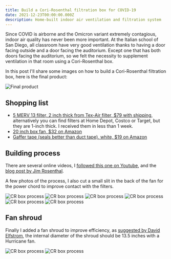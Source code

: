 ```yaml
---
title: Build a Cori-Rosenthal filtration box for COVID-19
date: 2021-12-23T00:00:00.000Z
description: Home-built indoor air ventilation and filtration system
---
```


Since COVID is airborne and the Omicron variant extremely contagious, indoor
air quality has never been more important.
At the Italian school of San Diego, all classroom have very good ventilation thanks
to having a door facing outside and a door facing the auditorium. Except one
that has both doors facing the auditorium, so we felt the necessity to supplement
ventilation in that room using a Cori-Rosenthal box.

In this post I'll share some images on how to build a Cori-Rosenthal filtration box,
here is the final product:

![Final product](/img/crbox_20211220_195430045.PORTRAIT.jpg)

## Shopping list

* [5 MERV 13 filter, 2 inch thick from Tex-Air filter, $79 with shipping](https://www.texairfilters.com/5-filter-style-for-box-fan-and-merv-13-filters-air-cleaner/), alternatively you can find filters at Home Depot, Costco or Target, but they are 1-inch thick. I received them in less than 1 week.
* [20 inch box fan, $32 on Amazon](https://www.amazon.com/gp/product/B06XGSJ94B/ref=ppx_yo_dt_b_asin_title_o06_s00?ie=UTF8&psc=1)
* [Gaffer tape (seals better than duct tape), white, $19 on Amazon](https://www.amazon.com/gp/product/B00LMNYFHI/)

## Building process

There are several online videos, I [followed this one on Youtube](https://www.youtube.com/watch?v=aEn2xzlvrdo), and the [blog post by Jim Rosenthal](https://www.texairfilters.com/a-variation-on-the-box-fan-with-merv-13-filter-air-cleaner/).

A few photos of the process, I also cut a small slit in the back of the fan for the power chord to improve contact with the filters.

![CR box process](/img/crbox_20211220_160527250.jpg)
![CR box process](/img/crbox_20211220_164051578.jpg)
![CR box process](/img/crbox_20211220_164422545.jpg)
![CR box process](/img/crbox_20211220_164637609.jpg)
![CR box process](/img/crbox_20211220_165104898.jpg)
![CR box process](/img/crbox_20211220_165357048.jpg)

## Fan shroud
Finally I added a fan shroud to improve efficiency, as [suggested by David Elfstrom](https://twitter.com/DavidElfstrom/status/1424069532117880841), the internal diameter of the shroud should be 13.5 inches with a Hurricane fan.

![CR box process](/img/crbox_20211220_175830529.jpg)
![CR box process](/img/crbox_20211220_180421046.jpg)
